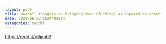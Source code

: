 ```yaml
--- 
layout: post 
title: Overall thoughts on bringing down (fudding) as opposed to creating growth for all cryptocurrency? 
date: 2021-06-23 1624494314 
categories: reddit 
--- 
```

https://redd.it/o6pmb3